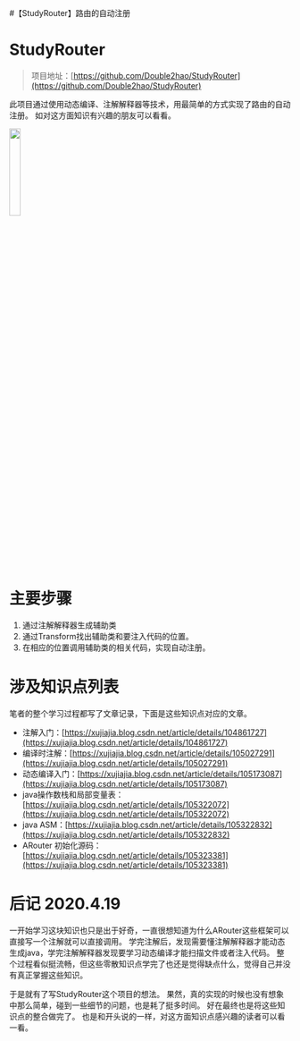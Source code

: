 #【StudyRouter】路由的自动注册

# StudyRouter
> 项目地址：[https://github.com/Double2hao/StudyRouter](https://github.com/Double2hao/StudyRouter)
> 
此项目通过使用动态编译、注解解释器等技术，用最简单的方式实现了路由的自动注册。
如对这方面知识有兴趣的朋友可以看看。

<img src="https://img-blog.csdnimg.cn/20200419075517689.png?x-oss-process=image/watermark,type_ZmFuZ3poZW5naGVpdGk,shadow_10,text_aHR0cHM6Ly9ibG9nLmNzZG4ubmV0L0RvdWJsZTJoYW8=,size_16,color_FFFFFF,t_70" width="20%" height="20%">

# 主要步骤

 1. 通过注解解释器生成辅助类
 2. 通过Transform找出辅助类和要注入代码的位置。
 3. 在相应的位置调用辅助类的相关代码，实现自动注册。

# 涉及知识点列表
笔者的整个学习过程都写了文章记录，下面是这些知识点对应的文章。

 - 注解入门：[https://xujiajia.blog.csdn.net/article/details/104861727](https://xujiajia.blog.csdn.net/article/details/104861727)
 - 编译时注解：[https://xujiajia.blog.csdn.net/article/details/105027291](https://xujiajia.blog.csdn.net/article/details/105027291)
 - 动态编译入门：[https://xujiajia.blog.csdn.net/article/details/105173087](https://xujiajia.blog.csdn.net/article/details/105173087)
 - java操作数栈和局部变量表：[https://xujiajia.blog.csdn.net/article/details/105322072](https://xujiajia.blog.csdn.net/article/details/105322072)
 - java ASM：[https://xujiajia.blog.csdn.net/article/details/105322832](https://xujiajia.blog.csdn.net/article/details/105322832)
 - ARouter 初始化源码：[https://xujiajia.blog.csdn.net/article/details/105323381](https://xujiajia.blog.csdn.net/article/details/105323381)

# 后记 2020.4.19
一开始学习这块知识也只是出于好奇，一直很想知道为什么ARouter这些框架可以直接写一个注解就可以直接调用。
学完注解后，发现需要懂注解解释器才能动态生成java，学完注解解释器发现要学习动态编译才能扫描文件或者注入代码。
整个过程看似挺流畅，但这些零散知识点学完了也还是觉得缺点什么，觉得自己并没有真正掌握这些知识。

于是就有了写StudyRouter这个项目的想法。
果然，真的实现的时候也没有想象中那么简单，碰到一些细节的问题，也是耗了挺多时间。
好在最终也是将这些知识点的整合做完了。
也是和开头说的一样，对这方面知识点感兴趣的读者可以看一看。

